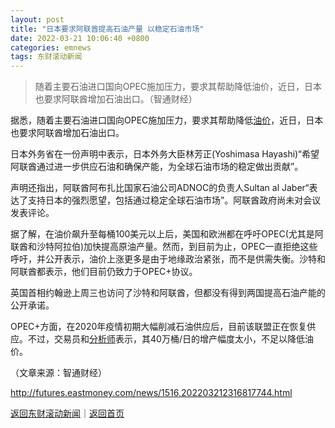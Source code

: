 ```yaml
---
layout: post
title: "日本要求阿联酋提高石油产量 以稳定石油市场"
date: 2022-03-21 10:06:40 +0800
categories: emnews
tags: 东财滚动新闻
---
```

> 随着主要石油进口国向OPEC施加压力，要求其帮助降低油价，近日，日本也要求阿联酋增加石油出口。（智通财经）

<p>据悉，随着主要石油进口国向OPEC施加压力，要求其帮助降低<span id="Info.392"><a href="http://data.eastmoney.com/cjsj/yjtz/default.html" class="infokey">油价</a></span>，近日，日本也要求阿联酋增加石油出口。</p><p>日本外务省在一份声明中表示，日本外务大臣林芳正(Yoshimasa Hayashi)“希望阿联酋通过进一步供应石油和确保产能，为全球石油市场的稳定做出贡献”。</p><p>声明还指出，阿联酋阿布扎比国家石油公司ADNOC的负责人Sultan al Jaber“表达了支持日本的强烈愿望，包括通过稳定全球石油市场”。阿联酋政府尚未对会议发表评论。</p><p>据了解，在油价飙升至每桶100美元以上后，美国和欧洲都在呼吁OPEC(尤其是阿联酋和沙特阿拉伯)加快提高原油产量。然而，到目前为止，OPEC一直拒绝这些呼吁，并公开表示，油价上涨更多是由于地缘政治紧张，而不是供需失衡。沙特和阿联酋都表示，他们目前仍致力于OPEC+协议。</p><p>英国首相约翰逊上周三也访问了沙特和阿联酋，但都没有得到两国提高石油产能的公开承诺。</p><p>OPEC+方面，在2020年疫情初期大幅削减石油供应后，目前该联盟正在恢复供应。不过，交易员和<span id="Info.3224"><a href="http://data.eastmoney.com/invest/invest/default.html" class="infokey">分析师</a></span>表示，其40万桶/日的增产幅度太小，不足以降低油价。</p><p class="em_media">（文章来源：智通财经）</p>

<http://futures.eastmoney.com/news/1516,202203212316817744.html>

[返回东财滚动新闻](//finews.withounder.com/emnews/)｜[返回首页](//finews.withounder.com/)